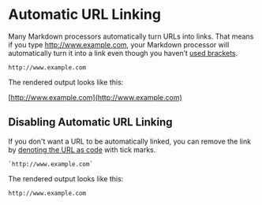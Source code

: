 <h1 class="page-header">Automatic URL Linking</h1>

Many Markdown processors automatically turn URLs into links. That means if you type http://www.example.com, your Markdown processor will automatically turn it into a link even though you haven’t [used brackets](#links).

```
http://www.example.com
```

The rendered output looks like this:

[http://www.example.com](http://www.example.com)

## Disabling Automatic URL Linking

If you don't want a URL to be automatically linked, you can remove the link by [denoting the URL as code](#code-1) with tick marks.

```
`http://www.example.com`
```

The rendered output looks like this:

`http://www.example.com`
